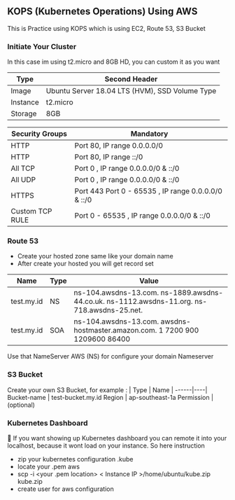 ## KOPS (Kubernetes Operations) Using AWS
This is Practice using  KOPS which is using EC2, Route 53, S3 Bucket

### Initiate Your Cluster
In this case im using t2.micro and 8GB HD, you can custom it as you want

|	Type	 	 | Second Header
------------ | -------------
Image | Ubuntu Server 18.04 LTS (HVM), SSD Volume Type
Instance| t2.micro
Storage| 8GB

|	Security Groups	 	 | Mandatory 
------------ | -------------
HTTP|  Port 80, IP range 0.0.0.0/0
HTTP |  Port 80, IP range ::/0
 All TCP | Port 0 , IP range 0.0.0.0/0 & ::/0
 All UDP |  Port 0 , IP range 0.0.0.0/0 & ::/0
 HTTPS |  Port 443 Port 0 - 65535 , IP range 0.0.0.0/0 & ::/0
 Custom TCP RULE |  Port 0 - 65535 , IP range 0.0.0.0/0 & ::/0

 ### Route 53
- Create your hosted zone same like your domain name 
- After create your hosted you will get record set

|	Name	 	 | Type  |  Value |
------------ | ------------- | --------- |
test.my.id |NS| ns-104.awsdns-13.com. ns-1889.awsdns-44.co.uk. ns-1112.awsdns-11.org. ns-718.awsdns-25.net.
test.my.id |SOA| ns-104.awsdns-13.com. awsdns-hostmaster.amazon.com. 1 7200 900 1209600 86400

Use that NameServer AWS (NS) for configure your domain Nameserver 

### S3 Bucket 
Create your own S3 Bucket, for example :
|	Type	 	 | Name |
------|----|
Bucket-name | test-bucket.my.id
Region | ap-southeast-1a
Permission | (optional)

### Kubernetes Dashboard
:floppy_disk:  If you want showing up Kubernetes dashboard you can remote it into your localhost, because it wont load on your instance. So here instruction

- zip your kubernetes configuration .kube
- locate your .pem aws
- scp -i <your .pem location> < Instance IP >/home/ubuntu/kube.zip kube.zip
- create user for aws configuration
 